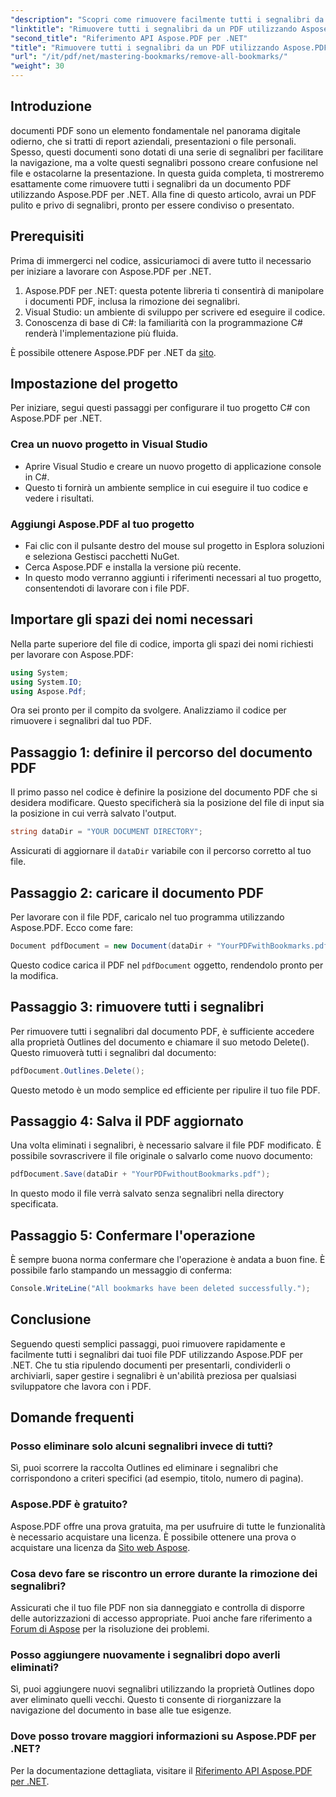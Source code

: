 ```yaml
---
"description": "Scopri come rimuovere facilmente tutti i segnalibri da un documento PDF utilizzando Aspose.PDF per .NET. Questa guida dettagliata fornisce istruzioni dettagliate."
"linktitle": "Rimuovere tutti i segnalibri da un PDF utilizzando Aspose.PDF per .NET"
"second_title": "Riferimento API Aspose.PDF per .NET"
"title": "Rimuovere tutti i segnalibri da un PDF utilizzando Aspose.PDF per .NET"
"url": "/it/pdf/net/mastering-bookmarks/remove-all-bookmarks/"
"weight": 30
---
```


## Introduzione

documenti PDF sono un elemento fondamentale nel panorama digitale odierno, che si tratti di report aziendali, presentazioni o file personali. Spesso, questi documenti sono dotati di una serie di segnalibri per facilitare la navigazione, ma a volte questi segnalibri possono creare confusione nel file e ostacolarne la presentazione. In questa guida completa, ti mostreremo esattamente come rimuovere tutti i segnalibri da un documento PDF utilizzando Aspose.PDF per .NET. Alla fine di questo articolo, avrai un PDF pulito e privo di segnalibri, pronto per essere condiviso o presentato.

## Prerequisiti

Prima di immergerci nel codice, assicuriamoci di avere tutto il necessario per iniziare a lavorare con Aspose.PDF per .NET.

1. Aspose.PDF per .NET: questa potente libreria ti consentirà di manipolare i documenti PDF, inclusa la rimozione dei segnalibri.
2. Visual Studio: un ambiente di sviluppo per scrivere ed eseguire il codice.
3. Conoscenza di base di C#: la familiarità con la programmazione C# renderà l'implementazione più fluida.

È possibile ottenere Aspose.PDF per .NET da [sito](https://releases.aspose.com/pdf/net/).

## Impostazione del progetto

Per iniziare, segui questi passaggi per configurare il tuo progetto C# con Aspose.PDF per .NET.

### Crea un nuovo progetto in Visual Studio

- Aprire Visual Studio e creare un nuovo progetto di applicazione console in C#.
- Questo ti fornirà un ambiente semplice in cui eseguire il tuo codice e vedere i risultati.

### Aggiungi Aspose.PDF al tuo progetto

- Fai clic con il pulsante destro del mouse sul progetto in Esplora soluzioni e seleziona Gestisci pacchetti NuGet.
- Cerca Aspose.PDF e installa la versione più recente.
- In questo modo verranno aggiunti i riferimenti necessari al tuo progetto, consentendoti di lavorare con i file PDF.

## Importare gli spazi dei nomi necessari

Nella parte superiore del file di codice, importa gli spazi dei nomi richiesti per lavorare con Aspose.PDF:

```csharp
using System;
using System.IO;
using Aspose.Pdf;
```

Ora sei pronto per il compito da svolgere. Analizziamo il codice per rimuovere i segnalibri dal tuo PDF.

## Passaggio 1: definire il percorso del documento PDF

Il primo passo nel codice è definire la posizione del documento PDF che si desidera modificare. Questo specificherà sia la posizione del file di input sia la posizione in cui verrà salvato l'output.

```csharp
string dataDir = "YOUR DOCUMENT DIRECTORY";
```

Assicurati di aggiornare il `dataDir` variabile con il percorso corretto al tuo file.

## Passaggio 2: caricare il documento PDF

Per lavorare con il file PDF, caricalo nel tuo programma utilizzando Aspose.PDF. Ecco come fare:

```csharp
Document pdfDocument = new Document(dataDir + "YourPDFwithBookmarks.pdf");
```

Questo codice carica il PDF nel `pdfDocument` oggetto, rendendolo pronto per la modifica.

## Passaggio 3: rimuovere tutti i segnalibri

Per rimuovere tutti i segnalibri dal documento PDF, è sufficiente accedere alla proprietà Outlines del documento e chiamare il suo metodo Delete(). Questo rimuoverà tutti i segnalibri dal documento:

```csharp
pdfDocument.Outlines.Delete();
```

Questo metodo è un modo semplice ed efficiente per ripulire il tuo file PDF.

## Passaggio 4: Salva il PDF aggiornato

Una volta eliminati i segnalibri, è necessario salvare il file PDF modificato. È possibile sovrascrivere il file originale o salvarlo come nuovo documento:

```csharp
pdfDocument.Save(dataDir + "YourPDFwithoutBookmarks.pdf");
```

In questo modo il file verrà salvato senza segnalibri nella directory specificata.

## Passaggio 5: Confermare l'operazione

È sempre buona norma confermare che l'operazione è andata a buon fine. È possibile farlo stampando un messaggio di conferma:

```csharp
Console.WriteLine("All bookmarks have been deleted successfully.");
```

## Conclusione

Seguendo questi semplici passaggi, puoi rimuovere rapidamente e facilmente tutti i segnalibri dai tuoi file PDF utilizzando Aspose.PDF per .NET. Che tu stia ripulendo documenti per presentarli, condividerli o archiviarli, saper gestire i segnalibri è un'abilità preziosa per qualsiasi sviluppatore che lavora con i PDF.

## Domande frequenti

### Posso eliminare solo alcuni segnalibri invece di tutti?

Sì, puoi scorrere la raccolta Outlines ed eliminare i segnalibri che corrispondono a criteri specifici (ad esempio, titolo, numero di pagina).

### Aspose.PDF è gratuito?

Aspose.PDF offre una prova gratuita, ma per usufruire di tutte le funzionalità è necessario acquistare una licenza. È possibile ottenere una prova o acquistare una licenza da [Sito web Aspose](https://purchase.aspose.com/buy).

### Cosa devo fare se riscontro un errore durante la rimozione dei segnalibri?

Assicurati che il tuo file PDF non sia danneggiato e controlla di disporre delle autorizzazioni di accesso appropriate. Puoi anche fare riferimento a [Forum di Aspose](https://forum.aspose.com/c/pdf/9) per la risoluzione dei problemi.

### Posso aggiungere nuovamente i segnalibri dopo averli eliminati?

Sì, puoi aggiungere nuovi segnalibri utilizzando la proprietà Outlines dopo aver eliminato quelli vecchi. Questo ti consente di riorganizzare la navigazione del documento in base alle tue esigenze.

### Dove posso trovare maggiori informazioni su Aspose.PDF per .NET?

Per la documentazione dettagliata, visitare il [Riferimento API Aspose.PDF per .NET](https://reference.aspose.com/pdf/net/).